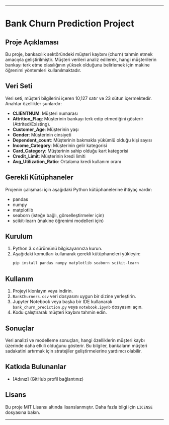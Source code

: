 
---

# Bank Churn Prediction Project

## Proje Açıklaması
Bu proje, bankacılık sektöründeki müşteri kaybını (churn) tahmin etmek amacıyla geliştirilmiştir. Müşteri verileri analiz edilerek, hangi müşterilerin bankayı terk etme olasılığının yüksek olduğunu belirlemek için makine öğrenimi yöntemleri kullanılmaktadır.

## Veri Seti
Veri seti, müşteri bilgilerini içeren 10,127 satır ve 23 sütun içermektedir. Anahtar özellikler şunlardır:
- **CLIENTNUM**: Müşteri numarası
- **Attrition_Flag**: Müşterinin bankayı terk edip etmediğini gösterir (Attrited/Existing).
- **Customer_Age**: Müşterinin yaşı
- **Gender**: Müşterinin cinsiyeti
- **Dependent_count**: Müşterinin bakmakla yükümlü olduğu kişi sayısı
- **Income_Category**: Müşterinin gelir kategorisi
- **Card_Category**: Müşterinin sahip olduğu kart kategorisi
- **Credit_Limit**: Müşterinin kredi limiti
- **Avg_Utilization_Ratio**: Ortalama kredi kullanım oranı

## Gerekli Kütüphaneler
Projenin çalışması için aşağıdaki Python kütüphanelerine ihtiyaç vardır:
- pandas
- numpy
- matplotlib
- seaborn (isteğe bağlı, görselleştirmeler için)
- scikit-learn (makine öğrenimi modelleri için)

## Kurulum
1. Python 3.x sürümünü bilgisayarınıza kurun.
2. Aşağıdaki komutları kullanarak gerekli kütüphaneleri yükleyin:
   ```bash
   pip install pandas numpy matplotlib seaborn scikit-learn
   ```

## Kullanım
1. Projeyi klonlayın veya indirin.
2. `BankChurners.csv` veri dosyasını uygun bir dizine yerleştirin.
3. Jupyter Notebook veya başka bir IDE kullanarak `bank_churn_prediction.py` veya `notebook.ipynb` dosyasını açın.
4. Kodu çalıştırarak müşteri kaybını tahmin edin.

## Sonuçlar
Veri analizi ve modelleme sonuçları, hangi özelliklerin müşteri kaybı üzerinde daha etkili olduğunu gösterir. Bu bilgiler, bankaların müşteri sadakatini artırmak için stratejiler geliştirmelerine yardımcı olabilir.

## Katkıda Bulunanlar
- [Adınız] (GitHub profil bağlantınız)

## Lisans
Bu proje MIT Lisansı altında lisanslanmıştır. Daha fazla bilgi için `LICENSE` dosyasına bakın.

---

